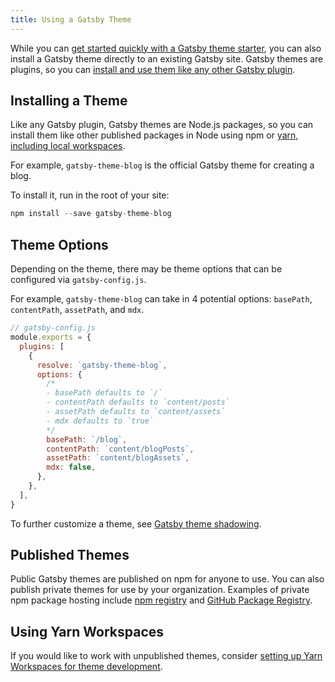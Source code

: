 ```yaml
---
title: Using a Gatsby Theme
---
```


While you can [get started quickly with a Gatsby theme starter](/docs/themes/getting-started/), you can also install a Gatsby theme directly to an existing Gatsby site. Gatsby themes are plugins, so you can [install and use them like any other Gatsby plugin](/docs/using-a-plugin-in-your-site/).

## Installing a Theme

Like any Gatsby plugin, Gatsby themes are Node.js packages, so you can install them like other published packages in Node using npm or [yarn, including local workspaces](#using-yarn-workspaces).

For example, `gatsby-theme-blog` is the official Gatsby theme for creating a blog.

To install it, run in the root of your site:

```js
npm install --save gatsby-theme-blog
```

## Theme Options

Depending on the theme, there may be theme options that can be configured via `gatsby-config.js`.

For example, `gatsby-theme-blog` can take in 4 potential options: `basePath`, `contentPath`, `assetPath`, and `mdx`.

```js
// gatsby-config.js
module.exports = {
  plugins: [
    {
      resolve: `gatsby-theme-blog`,
      options: {
        /*
        - basePath defaults to `/`
        - contentPath defaults to `content/posts`
        - assetPath defaults to `content/assets`
        - mdx defaults to `true`
        */
        basePath: `/blog`,
        contentPath: `content/blogPosts`,
        assetPath: `content/blogAssets`,
        mdx: false,
      },
    },
  ],
}
```

To further customize a theme, see [Gatsby theme shadowing](/docs/themes/shadowing/).

## Published Themes

Public Gatsby themes are published on npm for anyone to use. You can also publish private themes for use by your organization. Examples of private npm package hosting include [npm registry](https://docs.npmjs.com/about-private-packages) and [GitHub Package Registry](https://help.github.com/en/github/managing-packages-with-github-package-registry/about-github-package-registry).

## Using Yarn Workspaces

If you would like to work with unpublished themes, consider [setting up Yarn Workspaces for theme development](/blog/2019-05-22-setting-up-yarn-workspaces-for-theme-development/#reach-skip-nav).
